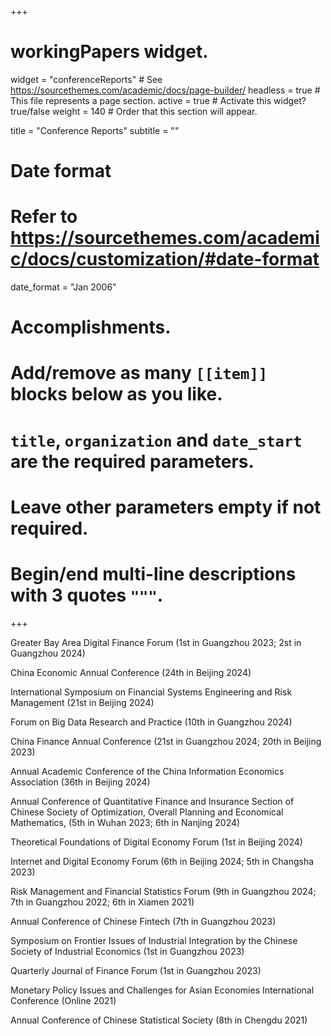 +++
# workingPapers widget.
widget = "conferenceReports"  # See https://sourcethemes.com/academic/docs/page-builder/
headless = true  # This file represents a page section.
active = true  # Activate this widget? true/false
weight = 140  # Order that this section will appear.

title = "Conference Reports"
subtitle = ""

# Date format
#   Refer to https://sourcethemes.com/academic/docs/customization/#date-format
date_format = "Jan 2006"

# Accomplishments.
#   Add/remove as many `[[item]]` blocks below as you like.
#   `title`, `organization` and `date_start` are the required parameters.
#   Leave other parameters empty if not required.
#   Begin/end multi-line descriptions with 3 quotes `"""`.

+++

Greater Bay Area Digital Finance Forum (1st in Guangzhou 2023; 2st in Guangzhou 2024)

China Economic Annual Conference (24th in Beijing 2024)

International Symposium on Financial Systems Engineering and Risk Management (21st in Beijing 2024)

Forum on Big Data Research and Practice (10th in Guangzhou 2024)

China Finance Annual Conference (21st in Guangzhou 2024; 20th in Beijing 2023)

Annual Academic Conference of the China Information Economics Association (36th in Beijing 2024)

Annual Conference of Quantitative Finance and Insurance Section of Chinese Society of Optimization, Overall Planning and Economical Mathematics, (5th in Wuhan 2023; 6th in Nanjing 2024)

Theoretical Foundations of Digital Economy Forum (1st in Beijing 2024)

Internet and Digital Economy Forum (6th in Beijing 2024; 5th in Changsha 2023)

Risk Management and Financial Statistics Forum (9th in Guangzhou 2024; 7th in Guangzhou 2022; 6th in Xiamen 2021)

Annual Conference of Chinese Fintech (7th in Guangzhou 2023)

Symposium on Frontier Issues of Industrial Integration by the Chinese Society of Industrial Economics (1st in Guangzhou 2023)

Quarterly Journal of Finance Forum (1st in Guangzhou 2023)

Monetary Policy Issues and Challenges for Asian Economies International Conference (Online 2021)

Annual Conference of Chinese Statistical Society (8th in Chengdu 2021)
